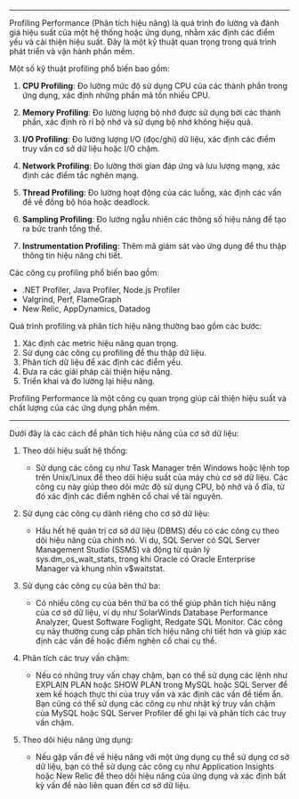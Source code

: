 
---

Profiling Performance (Phân tích hiệu năng) là quá trình đo lường và đánh giá hiệu suất của một hệ thống hoặc ứng dụng, nhằm xác định các điểm yếu và cải thiện hiệu suất. Đây là một kỹ thuật quan trọng trong quá trình phát triển và vận hành phần mềm.

Một số kỹ thuật profiling phổ biến bao gồm:

1. **CPU Profiling**: Đo lường mức độ sử dụng CPU của các thành phần trong ứng dụng, xác định những phần mã tốn nhiều CPU.
    
2. **Memory Profiling**: Đo lường lượng bộ nhớ được sử dụng bởi các thành phần, xác định rò rỉ bộ nhớ và sử dụng bộ nhớ không hiệu quả.
    
3. **I/O Profiling**: Đo lường lượng I/O (đọc/ghi) dữ liệu, xác định các điểm truy vấn cơ sở dữ liệu hoặc I/O chậm.
    
4. **Network Profiling**: Đo lường thời gian đáp ứng và lưu lượng mạng, xác định các điểm tắc nghẽn mạng.
    
5. **Thread Profiling**: Đo lường hoạt động của các luồng, xác định các vấn đề về đồng bộ hóa hoặc deadlock.
    
6. **Sampling Profiling**: Đo lường ngẫu nhiên các thông số hiệu năng để tạo ra bức tranh tổng thể.
    
7. **Instrumentation Profiling**: Thêm mã giám sát vào ứng dụng để thu thập thông tin hiệu năng chi tiết.
    

Các công cụ profiling phổ biến bao gồm:

- .NET Profiler, Java Profiler, Node.js Profiler
- Valgrind, Perf, FlameGraph
- New Relic, AppDynamics, Datadog

Quá trình profiling và phân tích hiệu năng thường bao gồm các bước:

1. Xác định các metric hiệu năng quan trọng.
2. Sử dụng các công cụ profiling để thu thập dữ liệu.
3. Phân tích dữ liệu để xác định các điểm yếu.
4. Đưa ra các giải pháp cải thiện hiệu năng.
5. Triển khai và đo lường lại hiệu năng.

Profiling Performance là một công cụ quan trọng giúp cải thiện hiệu suất và chất lượng của các ứng dụng phần mềm.

---
Dưới đây là các cách để phân tích hiệu năng của cơ sở dữ liệu:

1. Theo dõi hiệu suất hệ thống:
    
    - Sử dụng các công cụ như Task Manager trên Windows hoặc lệnh top trên Unix/Linux để theo dõi hiệu suất của máy chủ cơ sở dữ liệu. Các công cụ này giúp theo dõi mức độ sử dụng CPU, bộ nhớ và ổ đĩa, từ đó xác định các điểm nghẽn cổ chai về tài nguyên.
2. Sử dụng các công cụ dành riêng cho cơ sở dữ liệu:
    
    - Hầu hết hệ quản trị cơ sở dữ liệu (DBMS) đều có các công cụ theo dõi hiệu năng của chính nó. Ví dụ, SQL Server có SQL Server Management Studio (SSMS) và động từ quản lý sys.dm_os_wait_stats, trong khi Oracle có Oracle Enterprise Manager và khung nhìn v$waitstat.
3. Sử dụng các công cụ của bên thứ ba:
    
    - Có nhiều công cụ của bên thứ ba có thể giúp phân tích hiệu năng của cơ sở dữ liệu, ví dụ như SolarWinds Database Performance Analyzer, Quest Software Foglight, Redgate SQL Monitor. Các công cụ này thường cung cấp phân tích hiệu năng chi tiết hơn và giúp xác định các vấn đề hoặc điểm nghẽn cổ chai cụ thể.
4. Phân tích các truy vấn chậm:
    
    - Nếu có những truy vấn chạy chậm, bạn có thể sử dụng các lệnh như EXPLAIN PLAN hoặc SHOW PLAN trong MySQL hoặc SQL Server để xem kế hoạch thực thi của truy vấn và xác định các vấn đề tiềm ẩn. Bạn cũng có thể sử dụng các công cụ như nhật ký truy vấn chậm của MySQL hoặc SQL Server Profiler để ghi lại và phân tích các truy vấn chậm.
5. Theo dõi hiệu năng ứng dụng:
    
    - Nếu gặp vấn đề về hiệu năng với một ứng dụng cụ thể sử dụng cơ sở dữ liệu, bạn có thể sử dụng các công cụ như Application Insights hoặc New Relic để theo dõi hiệu năng của ứng dụng và xác định bất kỳ vấn đề nào liên quan đến cơ sở dữ liệu.